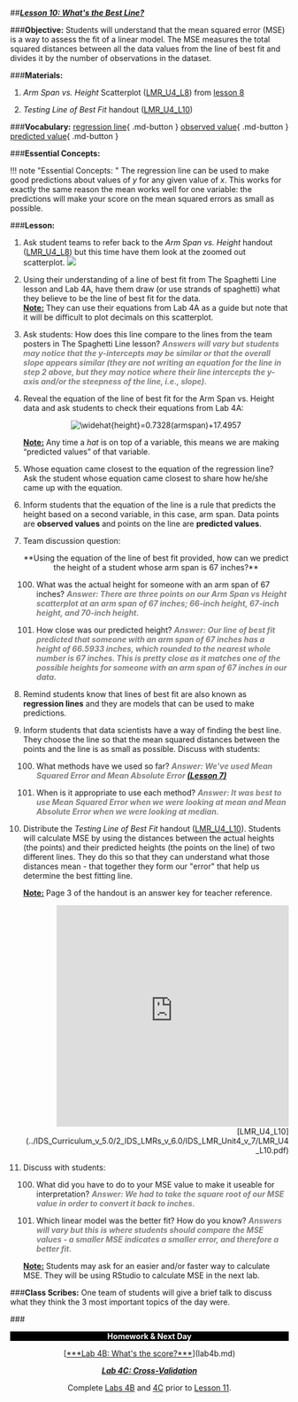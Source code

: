 ##***<u>Lesson 10: What's the Best Line?</u>***

###**Objective:**
Students will understand that the mean squared error (MSE) is a way to assess the fit of a linear model. The MSE measures the total squared distances between all the data values from the line of best fit and divides it by the number of observations in the dataset.

###**Materials:**
1. *Arm Span vs. Height* Scatterplot ([LMR_U4_L8](../IDS_Curriculum_v_5.0/2_IDS_LMRs_v_6.0/IDS_LMR_Unit4_v_7/LMR_U4_L8.pdf)) from [lesson 8](lesson8.md)

2.  *Testing Line of Best Fit* handout ([LMR_U4_L10](../IDS_Curriculum_v_5.0/2_IDS_LMRs_v_6.0/IDS_LMR_Unit4_v_7/LMR_U4_L10.pdf))

###**Vocabulary:**
[regression line](../../vocabulary/unit4/#regression-line "a regression line is a line that best describes the behavior of a set of data"){ .md-button }
[observed value](../../vocabulary/unit4/#observed-value "the value that is actually observed (what actually happened)"){ .md-button }
[predicted value](../../vocabulary/unit4/#predicted-value "shows the projected equation of the line of best fit"){ .md-button }

###**Essential Concepts:**

!!! note "Essential Concepts: "
    The regression line can be used to make good predictions about values of *y* for any given
    value of *x*. This works for exactly the same reason the mean works well for one variable: the predictions will
    make your score on the mean squared errors as small as possible.

###**Lesson:**
1. Ask student teams to refer back to the *Arm Span vs. Height* handout ([LMR_U4_L8](../IDS_Curriculum_v_5.0/2_IDS_LMRs_v_6.0/IDS_LMR_Unit4_v_7/LMR_U4_L8.pdf)) but this time have them look at the zoomed out scatterplot.
    <img src="../../img/40908.png" />

2. Using their understanding of a line of best fit from The Spaghetti Line lesson and Lab 4A, have them draw (or use strands of spaghetti) what they believe to be the line of best fit for the data. <br> **<u>Note:</u>** They can use their equations from Lab 4A as a guide but note that it will be difficult to plot decimals on this scatterplot.

3. Ask students: How does this line compare to the lines from the team posters in The Spaghetti Line lesson? <span style="color:grey">***Answers will vary but students may notice that the y-intercepts may be similar or that the overall slope appears similar (they are not writing an equation for the line in step 2 above, but they may notice where their line intercepts the y-axis and/or the steepness of the line, i.e., slope).***</span>

4. Reveal the equation of the line of best fit for the Arm Span vs. Height data and ask students to
check their equations from Lab 4A:

    <center><img src="https://latex.codecogs.com/gif.latex?\widehat{height}=0.7328(armspan)&plus;17.4957" title="\widehat{height}=0.7328(armspan)+17.4957" /></center>

    **<u>Note:</u>** Any time a *hat* is on top of a variable, this means we are making “predicted values” of that
    variable.

5. Whose equation came closest to the equation of the regression line? Ask the student whose
equation came closest to share how he/she came up with the equation.

6. Inform students that the equation of the line is a rule that predicts the height based on a second
variable, in this case, arm span. Data points are **observed values** and points on the line are **predicted values**.

7. Team discussion question:

    <center>**Using the equation of the line of best fit provided, how can we predict the height of
    a student whose arm span is 67 inches?**</center>

    100. What was the actual height for someone with an arm span of 67 inches? <span style="color:grey">***Answer: There are three points on our Arm Span vs Height scatterplot at an arm span of 67 inches; 66-inch height, 67-inch height, and 70-inch height.***</span>

    100. How close was our predicted height? <span style="color:grey">***Answer: Our line of best fit predicted that someone with an arm span of 67 inches has a height of 66.5933 inches, which rounded to the nearest whole number is 67 inches. This is pretty close as it matches one of the possible heights for someone with an arm span of 67 inches in our data.***</span>

8. Remind students know that lines of best fit are also known as **regression lines** and they are models that
can be used to make predictions.

9. Inform students that data scientists have a way of finding the best line. They choose the line so that the mean squared distances between the points and the line is as small as possible. Discuss with students:

    100. What methods have we used so far? <span style="color:grey">***Answer: We've used Mean Squared Error and Mean Absolute Error [(Lesson 7)](lesson7.md)***</span>

    100. When is it appropriate to use each method? <span style="color:grey">***Answer: It was best to use Mean Squared Error when we were looking at mean and Mean Absolute Error when we were looking at median.***</span>

10. Distribute the *Testing Line of Best Fit* handout ([LMR_U4_L10](../IDS_Curriculum_v_5.0/2_IDS_LMRs_v_6.0/IDS_LMR_Unit4_v_7/LMR_U4_L10.pdf)). Students will calculate MSE by using the distances between the actual heights (the points) and their predicted heights (the points on the line) of two different lines. They do this so that they can understand what those distances mean - that together they form our "error" that help us determine the best fitting line.

    **<u>Note:</u>** Page 3 of the handout is an answer key for teacher reference.
    
    <div align="right"><iframe src="https://docs.google.com/viewerng/viewer?url=https://ids-curriculum.idsucla.org/IDS_Curriculum_v_5.0/2_IDS_LMRs_v_6.0/IDS_LMR_Unit4_v_7/LMR_U4_L10.pdf&embedded=true" style=" width:420px;height:400px;" frameborder="0"></iframe><br>[LMR_U4_L10](../IDS_Curriculum_v_5.0/2_IDS_LMRs_v_6.0/IDS_LMR_Unit4_v_7/LMR_U4_L10.pdf)</div>

11. Discuss with students:

    100. What did you have to do to your MSE value to make it useable for interpretation? <span style="color:grey">***Answer: We had to take the square root of our MSE value in order to convert it back to inches.***</span>

    100. Which linear model was the better fit? How do you know? <span style="color:grey">***Answers will vary but this is where students should compare the MSE values - a smaller MSE indicates a smaller error, and therefore a better fit.***</span>

    **<u>Note:</u>** Students may ask for an easier and/or faster way to calculate MSE. They will be using RStudio to calculate MSE in the next lab.

###**Class Scribes:**
One team of students will give a brief talk to discuss what they think the 3 most important topics of the
day were.

###<p style="background: black; color: white; text-align: center;">**Homework & Next Day**</p>
<center>[<u>***Lab 4B: What's the score?***</u>](lab4b.md)

[<u>***Lab 4C: Cross-Validation***</u>](lab4c.md)

Complete [Labs 4B](lab4b.md) and [4C](lab4c.md) prior to [Lesson 11](lesson11.md).</center>